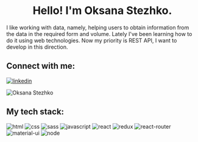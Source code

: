 <h1 align="center">Hello! I'm Oksana Stezhko.</h1>
I like working with data, namely, helping users to obtain information from the data in the required form and volume. Lately I've been learning how to do it using web technologies.
Now my priority is REST API, I want to develop in this direction.

<h2 align="left">Connect with me:</h2>
<p align="left">

<a href="https://www.linkedin.com/in/OksanaStezhko/"><img src="https://img.shields.io/badge/LinkedIn-0077B5?style=for-the-badge&logo=linkedin&logoColor=white" alt="linkedin" title="Linkedin" /></a>

<img src="https://komarev.com/ghpvc/?username=OksanaStezhko&label=Profile%20views&color=0077B5&style=flat" alt="Oksana Stezhko" />

<h2 align="left">My tech stack:</h2>
<p align="left">

![html](https://img.shields.io/badge/HTML5-E34F26?style=for-the-badge&logo=html5&logoColor=white)
![css](https://img.shields.io/badge/CSS3-1572B6?style=for-the-badge&logo=css3&logoColor=white)
![sass](https://img.shields.io/badge/SASS-CC6699?style=for-the-badge&logo=sass&logoColor=white)
![javascript](https://img.shields.io/badge/JavaScript-323330?style=for-the-badge&logo=javascript&logoColor=F7DF1E)
![react](https://img.shields.io/badge/React-20232A?style=for-the-badge&logo=react&logoColor=61DAFB)
![redux](https://img.shields.io/badge/Redux-593D88?style=for-the-badge&logo=redux&logoColor=white)
![react-router](https://img.shields.io/badge/React_Router-CA4245?style=for-the-badge&logo=react-router&logoColor=white)
![material-ui](https://img.shields.io/badge/Material_UI-0081CB?style=for-the-badge&logo=mui&logoColor=white)
![node](https://img.shields.io/badge/Node.js-555?style=for-the-badge&logo=node.js&logoColor=white)
